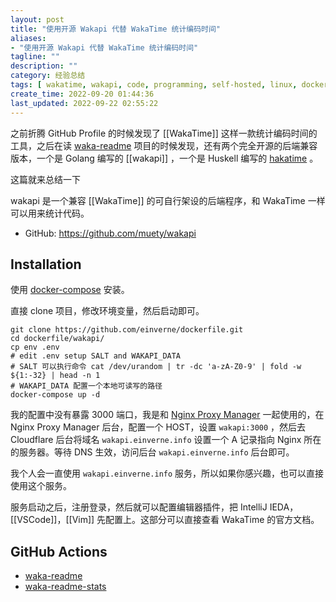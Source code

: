 ```yaml
---
layout: post
title: "使用开源 Wakapi 代替 WakaTime 统计编码时间"
aliases:
- "使用开源 Wakapi 代替 WakaTime 统计编码时间"
tagline: ""
description: ""
category: 经验总结
tags: [ wakatime, wakapi, code, programming, self-hosted, linux, docker ]
create_time: 2022-09-20 01:44:36
last_updated: 2022-09-22 02:55:22
---
```


之前折腾 GitHub Profile 的时候发现了 [[WakaTime]] 这样一款统计编码时间的工具，之后在读 [waka-readme](https://github.com/athul/waka-readme) 项目的时候发现，还有两个完全开源的后端兼容版本，一个是 Golang 编写的 [[wakapi]] ，一个是 Huskell 编写的 [hakatime](https://github.com/mujx/hakatime) 。

这篇就来总结一下

wakapi 是一个兼容 [[WakaTime]] 的可自行架设的后端程序，和 WakaTime 一样可以用来统计代码。

- GitHub: <https://github.com/muety/wakapi>

## Installation
使用 [docker-compose](https://github.com/einverne/dockerfile/tree/master/wakapi) 安装。

直接 clone 项目，修改环境变量，然后启动即可。

```
git clone https://github.com/einverne/dockerfile.git
cd dockerfile/wakapi/
cp env .env
# edit .env setup SALT and WAKAPI_DATA
# SALT 可以执行命令 cat /dev/urandom | tr -dc 'a-zA-Z0-9' | fold -w ${1:-32} | head -n 1
# WAKAPI_DATA 配置一个本地可读写的路径
docker-compose up -d
```

我的配置中没有暴露 3000 端口，我是和 [Nginx Proxy Manager](/post/2022/02/nginx-proxy-manager.html) 一起使用的，在 Nginx Proxy Manager 后台，配置一个 HOST，设置 `wakapi:3000` ，然后去 Cloudflare 后台将域名 `wakapi.einverne.info` 设置一个 A 记录指向 Nginx 所在的服务器。等待 DNS 生效，访问后台 `wakapi.einverne.info` 后台即可。

我个人会一直使用 `wakapi.einverne.info` 服务，所以如果你感兴趣，也可以直接使用这个服务。

服务启动之后，注册登录，然后就可以配置编辑器插件，把 IntelliJ IEDA，[[VSCode]]，[[Vim]] 先配置上。这部分可以直接查看 WakaTime 的官方文档。

## GitHub Actions

- [waka-readme](https://github.com/athul/waka-readme)
- [waka-readme-stats](https://github.com/anmol098/waka-readme-stats)

